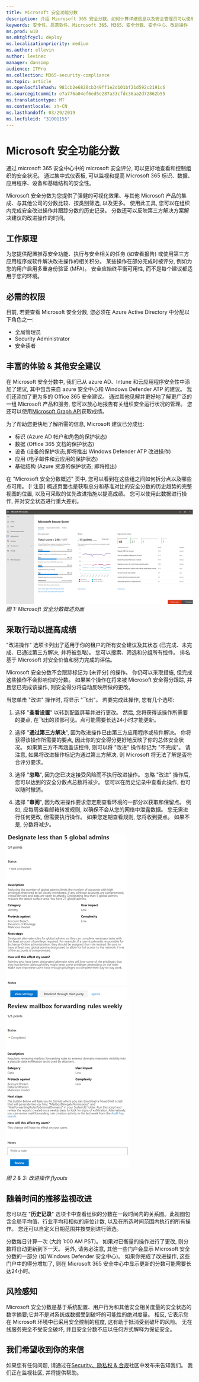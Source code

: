 ```yaml
---
title: Microsoft 安全功能分数
description: 介绍 Microsoft 365 安全分数、如何计算详细信息以及安全管理员可以使用它的方式。
keywords: 安全性、恶意软件、Microsoft 365、M365、安全分数、安全中心、改进操作
ms.prod: w10
ms.mktglfcycl: deploy
ms.localizationpriority: medium
ms.author: ellevin
author: levinec
manager: dansimp
audience: ITPro
ms.collection: M365-security-compliance
ms.topic: article
ms.openlocfilehash: 981cb2e6820cb349ff1e2d101bf21d592c2191c6
ms.sourcegitcommit: e7a776a04ef6ed5e287a33cfdc36aa2d72862b55
ms.translationtype: MT
ms.contentlocale: zh-CN
ms.lasthandoff: 03/29/2019
ms.locfileid: "31001155"
---
```

# <a name="microsoft-secure-score"></a>Microsoft 安全功能分数

通过 microsoft 365 安全中心中的 microsoft 安全评分, 可以更好地查看和控制组织的安全状况。 通过集中式仪表板, 可以监视和提高 Microsoft 365 标识、数据、应用程序、设备和基础结构的安全性。

Microsoft 安全分数为您提供了强健的可视化效果、与其他 Microsoft 产品的集成、与其他公司的分数比较、按类别筛选, 以及更多。 使用此工具, 您可以在组织内完成安全改进操作并跟踪分数的历史记录。 分数还可以反映第三方解决方案解决建议的改进操作的时间。  

## <a name="how-it-works"></a>工作原理

为您提供配置推荐安全功能、执行与安全相关的任务 (如查看报告) 或使用第三方应用程序或软件解决改进操作的相关积分。 某些操作在部分完成时被评分, 例如为您的用户启用多重身份验证 (MFA)。 安全应始终平衡可用性, 而不是每个建议都适用于您的环境。

## <a name="required-permissions"></a>必需的权限

目前, 若要查看 Microsoft 安全分数, 您必须在 Azure Active Directory 中分配以下角色之一:

* 全局管理员
* Security Administrator
* 安全读者

## <a name="rich-experiences--additional-security-recommendations"></a>丰富的体验 & 其他安全建议

在 Microsoft 安全分数中, 我们已从 azure AD、Intune 和云应用程序安全性中添加了建议, 其中包含来自 azure 安全中心和 Windows Defender ATP 的建议。 我们还添加了更为多的 Office 365 安全建议。 通过其他见解并更好地了解更广泛的一组 Microsoft 产品和服务, 您可以放心地报告有关组织安全运行状况的管理。 您还可以使用[Microsoft Graph API](https://docs.microsoft.com/graph/api/resources/securescores?view=graph-rest-beta)获取成绩。

为了帮助您更快地了解所需的信息, Microsoft 建议已分成组:

* 标识 (Azure AD 帐户和角色的保护状态)
* 数据 (Office 365 文档的保护状态)
* 设备 (设备的保护状态;即将推出 Windows Defender ATP 改进操作)
* 应用 (电子邮件和云应用的保护状态)
* 基础结构 (Azure 资源的保护状态; 即将推出)

在 "Microsoft 安全分数概述" 页中, 您可以看到在这些组之间如何拆分点以及哪些点可用。 [! 注意] 概述页面也是获取总分和基准对比的安全分数的历史趋势的完整视图的位置, 以及可采取的优先改进措施以提高成绩。 您可以使用此数据进行操作, 并对安全状态进行重大差别。  

![M365 主页](./media/secure-score/homepage-original.png)
*图 1: Microsoft 安全分数概述页面*

## <a name="take-action-to-improve-your-score"></a>采取行动以提高成绩

"改进操作" 选项卡列出了适用于你的租户的所有安全建议及其状态 (已完成、未完成、已通过第三方解决, 并将被忽略)。 您可以搜索、筛选和分组所有控件。  排名基于 Microsoft 对安全价值和努力完成的评估。

Microsoft 安全分数不会跟踪标记为 [未评分] 的操作。 你仍可以采取措施, 但完成这些操作不会影响你的分数。 如果某个操作在将来被 Microsoft 安全得分跟踪, 并且您已完成该操作, 则安全得分将自动反映所做的更改。

当您单击 "改进" 操作时, 将显示 "飞出"。 若要完成此操作, 您有几个选项:

1. 选择 "**查看设置**" 以转到配置屏幕并进行更改。 然后, 您将获得该操作所需要的要点, 在飞出的顶部可见。点可能需要长达24小时才能更新。

2. 选择 "**通过第三方解决**", 因为改进操作已由第三方应用程序或软件解决。 你将获得该操作所需要的要点, 因此你的安全得分更好地反映了你的总体安全状况。 如果第三方不再涵盖该控件, 则可以将 "改进" 操作标记为 "不完成"。 请注意, 如果将改进操作标记为通过第三方解决, 则 Microsoft 将无法了解是否符合评分要求。

3. 选择 "**忽略**", 因为您已决定接受风险而不执行改进操作。 忽略 "改进" 操作后, 您可以达到的安全分数点总数将减少。 您可以在历史记录中查看此操作, 也可以随时撤消。

4. 选择 "**审阅**", 因为改进操作要求您定期查看环境的一部分以获取和保留点。 例如, 应每周查看邮箱转发规则, 以确保不会从您的网络中泄露数据。 您无需进行任何更改, 但需要执行操作。 如果您定期查看规则, 您将收到要点。 如果不是, 分数将减少。

![M365 主页](./media/secure-score/secure-score1x450.png) ![M365 主页](./media/secure-score/secure-score2x450.png)

*图 2 & 3: 改进操作 flyouts*

## <a name="monitor-improvements-over-time"></a>随着时间的推移监视改进

您可以在 "**历史记录**" 选项卡中查看组织的分数在一段时间内的关系图。此视图包含全局平均值、行业平均和相似的座位计数, 以及在所选时间范围内执行的所有操作。 您还可以自定义日期范围并按类别进行筛选。

分数每日计算一次 (大约 1:00 AM PST)。 如果对已衡量的操作进行了更改, 则分数将自动更新到下一天。 另外, 请务必注意, 其他一些门户会显示 Microsoft 安全分数的一部分 (如 Windows Defender 安全中心)。 如果你完成了改进操作, 这些门户中的得分增加了, 则在 Microsoft 365 安全中心中显示更新的分数可能需要长达24小时。  

## <a name="risk-awareness"></a>风险感知

Microsoft 安全分数是基于系统配置、用户行为和其他安全相关度量的安全状态的数字摘要;它并不是对系统或数据受到破坏的可能性的绝对度量。 相反, 它表示您在 Microsoft 环境中已采用安全控制的程度, 这有助于抵消受到破坏的风险。 无在线服务完全不受安全破坏, 并且安全分数不应以任何方式解释为保证安全。

## <a name="we-want-to-hear-from-you"></a>我们希望收到你的来信

如果您有任何问题, 请通过在[Security、隐私权 & 合规](https://techcommunity.microsoft.com/t5/Security-Privacy-Compliance/bd-p/security_privacy)社区中发布来告知我们。 我们正在监视社区, 并将提供帮助。
